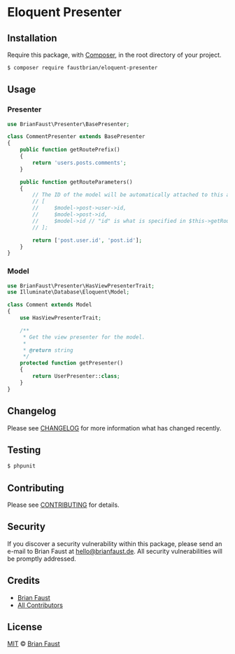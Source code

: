 # Eloquent Presenter

## Installation

Require this package, with [Composer](https://getcomposer.org/), in the root directory of your project.

``` bash
$ composer require faustbrian/eloquent-presenter
```

## Usage

### Presenter
``` php
use BrianFaust\Presenter\BasePresenter;

class CommentPresenter extends BasePresenter
{
    public function getRoutePrefix()
    {
        return 'users.posts.comments';
    }

    public function getRouteParameters()
    {
        // The ID of the model will be automatically attached to this array at the end
        // [
        //     $model->post->user->id,
        //     $model->post->id,
        //     $model->id // "id" is what is specified in $this->getRouteKeyName()
        // ];

        return ['post.user.id', 'post.id'];
    }
}
```

### Model
```php
use BrianFaust\Presenter\HasViewPresenterTrait;
use Illuminate\Database\Eloquent\Model;

class Comment extends Model
{
    use HasViewPresenterTrait;

    /**
     * Get the view presenter for the model.
     *
     * @return string
     */
    protected function getPresenter()
    {
        return UserPresenter::class;
    }
}
```

## Changelog

Please see [CHANGELOG](CHANGELOG.md) for more information what has changed recently.

## Testing

``` bash
$ phpunit
```

## Contributing

Please see [CONTRIBUTING](.github/CONTRIBUTING.md) for details.

## Security

If you discover a security vulnerability within this package, please send an e-mail to Brian Faust at hello@brianfaust.de. All security vulnerabilities will be promptly addressed.

## Credits

- [Brian Faust](https://github.com/faustbrian)
- [All Contributors](../../contributors)

## License

[MIT](LICENSE) © [Brian Faust](https://brianfaust.de)
